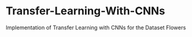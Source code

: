 # Transfer-Learning-With-CNNs
Implementation of Transfer Learning with CNNs for the Dataset Flowers
